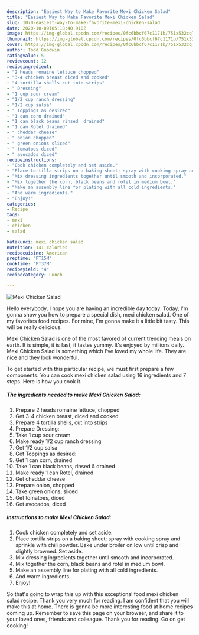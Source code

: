 ```yaml
---
description: "Easiest Way to Make Favorite Mexi Chicken Salad"
title: "Easiest Way to Make Favorite Mexi Chicken Salad"
slug: 1070-easiest-way-to-make-favorite-mexi-chicken-salad
date: 2020-10-09T05:18:40.910Z
image: https://img-global.cpcdn.com/recipes/0fc6bbcf67c1171b/751x532cq70/mexi-chicken-salad-recipe-main-photo.jpg
thumbnail: https://img-global.cpcdn.com/recipes/0fc6bbcf67c1171b/751x532cq70/mexi-chicken-salad-recipe-main-photo.jpg
cover: https://img-global.cpcdn.com/recipes/0fc6bbcf67c1171b/751x532cq70/mexi-chicken-salad-recipe-main-photo.jpg
author: Todd Goodwin
ratingvalue: 5
reviewcount: 12
recipeingredient:
- "2 heads romaine lettuce chopped"
- "3-4 chicken breast diced and cooked"
- "4 tortilla shells cut into strips"
- " Dressing"
- "1 cup sour cream"
- "1/2 cup ranch dressing"
- "1/2 cup salsa"
- " Toppings as desired"
- "1 can corn drained"
- "1 can black beans rinsed  drained"
- "1 can Rotel drained"
- " cheddar cheese"
- " onion chopped"
- " green onions sliced"
- " tomatoes diced"
- " avocados diced"
recipeinstructions:
- "Cook chicken completely and set aside."
- "Place tortilla strips on a baking sheet; spray with cooking spray and sprinkle with chili powder. Bake under broiler on low until crisp and slightly browned. Set aside."
- "Mix dressing ingredients together until smooth and incorporated."
- "Mix together the corn, black beans and rotel in medium bowl."
- "Make an assembly line for plating with all cold ingredients."
- "And warm ingredients."
- "Enjoy!"
categories:
- Recipe
tags:
- mexi
- chicken
- salad

katakunci: mexi chicken salad 
nutrition: 141 calories
recipecuisine: American
preptime: "PT15M"
cooktime: "PT37M"
recipeyield: "4"
recipecategory: Lunch

---
```



![Mexi Chicken Salad](https://img-global.cpcdn.com/recipes/0fc6bbcf67c1171b/751x532cq70/mexi-chicken-salad-recipe-main-photo.jpg)

Hello everybody, I hope you are having an incredible day today. Today, I'm gonna show you how to prepare a special dish, mexi chicken salad. One of my favorites food recipes. For mine, I'm gonna make it a little bit tasty. This will be really delicious.



Mexi Chicken Salad is one of the most favored of current trending meals on earth. It is simple, it is fast, it tastes yummy. It's enjoyed by millions daily. Mexi Chicken Salad is something which I've loved my whole life. They are nice and they look wonderful.


To get started with this particular recipe, we must first prepare a few components. You can cook mexi chicken salad using 16 ingredients and 7 steps. Here is how you cook it.

<!--inarticleads1-->

##### The ingredients needed to make Mexi Chicken Salad:

1. Prepare 2 heads romaine lettuce, chopped
1. Get 3-4 chicken breast, diced and cooked
1. Prepare 4 tortilla shells, cut into strips
1. Prepare  Dressing:
1. Take 1 cup sour cream
1. Make ready 1/2 cup ranch dressing
1. Get 1/2 cup salsa
1. Get  Toppings as desired:
1. Get 1 can corn, drained
1. Take 1 can black beans, rinsed &amp; drained
1. Make ready 1 can Rotel, drained
1. Get  cheddar cheese
1. Prepare  onion, chopped
1. Take  green onions, sliced
1. Get  tomatoes, diced
1. Get  avocados, diced




<!--inarticleads2-->

##### Instructions to make Mexi Chicken Salad:

1. Cook chicken completely and set aside.
1. Place tortilla strips on a baking sheet; spray with cooking spray and sprinkle with chili powder. Bake under broiler on low until crisp and slightly browned. Set aside.
1. Mix dressing ingredients together until smooth and incorporated.
1. Mix together the corn, black beans and rotel in medium bowl.
1. Make an assembly line for plating with all cold ingredients.
1. And warm ingredients.
1. Enjoy!




So that's going to wrap this up with this exceptional food mexi chicken salad recipe. Thank you very much for reading. I am confident that you will make this at home. There is gonna be more interesting food at home recipes coming up. Remember to save this page on your browser, and share it to your loved ones, friends and colleague. Thank you for reading. Go on get cooking!
